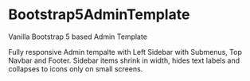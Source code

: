 # Bootstrap5AdminTemplate
Vanilla Bootstrap 5 based Admin Template

Fully responsive Admin tempalte with Left Sidebar with Submenus, Top Navbar and Footer.
Sidebar items shrink in width, hides text labels and collapses to icons only on small screens.
